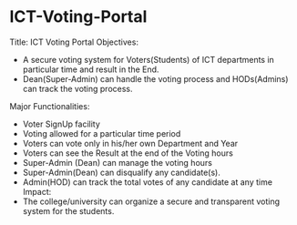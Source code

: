 # ICT-Voting-Portal

Title: ICT Voting Portal
Objectives:
-	A secure voting system for Voters(Students) of ICT departments in particular time and result in the End.
-	Dean(Super-Admin)  can handle the voting process and HODs(Admins) can track the voting process.

Major Functionalities:
-	Voter SignUp facility
-	Voting allowed for a particular time period
-	Voters can vote only in his/her own Department and Year
-	Voters can see the Result at the end of the Voting hours
-	Super-Admin (Dean) can manage the voting hours
-	Super-Admin(Dean) can disqualify any candidate(s).
-	Admin(HOD) can track the total votes of any candidate at any time
Impact:
-	The college/university can organize a secure and transparent voting system for the students.
